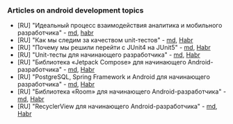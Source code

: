 ### Articles on android development topics

- [RU] "Идеальный процесс взаимодействия аналитика и мобильного разработчика" - [md](https://github.com/coder-chekunkov/articles/blob/74f8c9c991d11b955a786ec3e55c15ff35919d7e/%5BRU%5D%20%22%D0%98%D0%B4%D0%B5%D0%B0%D0%BB%D1%8C%D0%BD%D1%8B%D0%B9%20%D0%BF%D1%80%D0%BE%D1%86%D0%B5%D1%81%D1%81%20%D0%B2%D0%B7%D0%B0%D0%B8%D0%BC%D0%BE%D0%B4%D0%B5%D0%B9%D1%81%D1%82%D0%B2%D0%B8%D1%8F%20%D0%B0%D0%BD%D0%B0%D0%BB%D0%B8%D1%82%D0%B8%D0%BA%D0%B0%20%D0%B8%20%D0%BC%D0%BE%D0%B1%D0%B8%D0%BB%D1%8C%D0%BD%D0%BE%D0%B3%D0%BE%20%D1%80%D0%B0%D0%B7%D1%80%D0%B0%D0%B1%D0%BE%D1%82%D1%87%D0%B8%D0%BA%D0%B0%22.md), [habr](https://habr.com/ru/companies/sberbank/articles/906882/)
- [RU] "Как мы следим за качеством unit-тестов" - [md](https://github.com/coder-chekunkov/articles/blob/802cf776caf63e9a27772ba5e755857143d846d0/%5BRU%5D%20%22%D0%9A%D0%B0%D0%BA%20%D0%BC%D1%8B%20%D1%81%D0%BB%D0%B5%D0%B4%D0%B8%D0%BC%20%D0%B7%D0%B0%20%D0%BA%D0%B0%D1%87%D0%B5%D1%81%D1%82%D0%B2%D0%BE%D0%BC%20unit-%D1%82%D0%B5%D1%81%D1%82%D0%BE%D0%B2%22.md), [Habr](https://habr.com/ru/companies/sberbank/articles/893914/)
- [RU] "Почему мы решили перейти с JUnit4 на JUnit5" - [md](https://github.com/coder-chekunkov/articles/blob/802cf776caf63e9a27772ba5e755857143d846d0/%5BRU%5D%20%22%D0%9F%D0%BE%D1%87%D0%B5%D0%BC%D1%83%20%D0%BC%D1%8B%20%D1%80%D0%B5%D1%88%D0%B8%D0%BB%D0%B8%20%D0%BF%D0%B5%D1%80%D0%B5%D0%B9%D1%82%D0%B8%20%D1%81%20JUnit4%20%D0%BD%D0%B0%20JUnit5%22.md), [Habr](https://habr.com/ru/companies/sberbank/articles/836920/)
- [RU] "Unit-тесты для начинающего разработчика" - [md](https://github.com/coder-chekunkov/articles/blob/802cf776caf63e9a27772ba5e755857143d846d0/%5BRU%5D%20%22Unit-%D1%82%D0%B5%D1%81%D1%82%D1%8B%20%D0%B4%D0%BB%D1%8F%20%D0%BD%D0%B0%D1%87%D0%B8%D0%BD%D0%B0%D1%8E%D1%89%D0%B5%D0%B3%D0%BE%20%D1%80%D0%B0%D0%B7%D1%80%D0%B0%D0%B1%D0%BE%D1%82%D1%87%D0%B8%D0%BA%D0%B0%22.md), [Habr](https://habr.com/ru/companies/sberbank/articles/825820/)
- [RU] "Библиотека «Jetpack Compose» для начинающего Android-разработчика" - [md](https://github.com/coder-chekunkov/articles/blob/802cf776caf63e9a27772ba5e755857143d846d0/%5BRU%5D%20%22%D0%91%D0%B8%D0%B1%D0%BB%D0%B8%D0%BE%D1%82%D0%B5%D0%BA%D0%B0%20%C2%ABJetpack%20Compose%C2%BB%20%D0%B4%D0%BB%D1%8F%20%D0%BD%D0%B0%D1%87%D0%B8%D0%BD%D0%B0%D1%8E%D1%89%D0%B5%D0%B3%D0%BE%20Android-%D1%80%D0%B0%D0%B7%D1%80%D0%B0%D0%B1%D0%BE%D1%82%D1%87%D0%B8%D0%BA%D0%B0%22.md), [Habr](https://habr.com/ru/articles/757572/)
- [RU] "PostgreSQL, Spring Framework и Android для начинающего разработчика" - [md](https://github.com/coder-chekunkov/articles/blob/802cf776caf63e9a27772ba5e755857143d846d0/%5BRU%5D%20%22PostgreSQL%2C%20Spring%20Framework%20%D0%B8%20Android%20%D0%B4%D0%BB%D1%8F%20%D0%BD%D0%B0%D1%87%D0%B8%D0%BD%D0%B0%D1%8E%D1%89%D0%B5%D0%B3%D0%BE%20%D1%80%D0%B0%D0%B7%D1%80%D0%B0%D0%B1%D0%BE%D1%82%D1%87%D0%B8%D0%BA%D0%B0%22.md), [Habr](https://habr.com/ru/articles/733918/)
- [RU] "Библиотека «Room» для начинающего Android-разработчика" - [md](https://github.com/coder-chekunkov/articles/blob/802cf776caf63e9a27772ba5e755857143d846d0/%5BRU%5D%20%22%D0%91%D0%B8%D0%B1%D0%BB%D0%B8%D0%BE%D1%82%D0%B5%D0%BA%D0%B0%20%C2%ABRoom%C2%BB%20%D0%B4%D0%BB%D1%8F%20%D0%BD%D0%B0%D1%87%D0%B8%D0%BD%D0%B0%D1%8E%D1%89%D0%B5%D0%B3%D0%BE%20Android-%D1%80%D0%B0%D0%B7%D1%80%D0%B0%D0%B1%D0%BE%D1%82%D1%87%D0%B8%D0%BA%D0%B0%22.md), [Habr](https://habr.com/ru/articles/713518/)
- [RU] "RecyclerView для начинающего Android-разработчика" - [md](https://github.com/coder-chekunkov/articles/blob/802cf776caf63e9a27772ba5e755857143d846d0/%5BRU%5D%20%22RecyclerView%20%D0%B4%D0%BB%D1%8F%20%D0%BD%D0%B0%D1%87%D0%B8%D0%BD%D0%B0%D1%8E%D1%89%D0%B5%D0%B3%D0%BE%20Android-%D1%80%D0%B0%D0%B7%D1%80%D0%B0%D0%B1%D0%BE%D1%82%D1%87%D0%B8%D0%BA%D0%B0%22.md), [Habr](https://habr.com/ru/articles/705064/)
